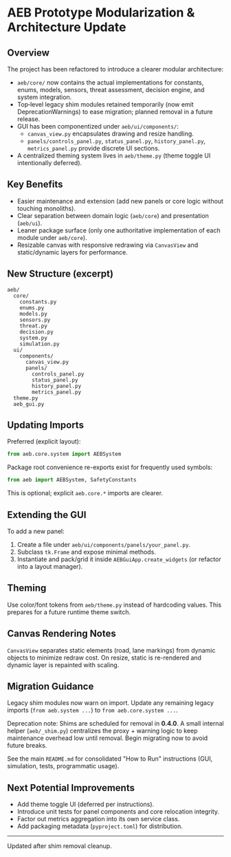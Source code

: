 # AEB Prototype Modularization & Architecture Update

## Overview
The project has been refactored to introduce a clearer modular architecture:

- `aeb/core/` now contains the actual implementations for constants, enums, models, sensors, threat assessment, decision engine, and system integration.
- Top‑level legacy shim modules retained temporarily (now emit DeprecationWarnings) to ease migration; planned removal in a future release.
- GUI has been componentized under `aeb/ui/components/`:
  - `canvas_view.py` encapsulates drawing and resize handling.
  - `panels/controls_panel.py`, `status_panel.py`, `history_panel.py`, `metrics_panel.py` provide discrete UI sections.
- A centralized theming system lives in `aeb/theme.py` (theme toggle UI intentionally deferred).

## Key Benefits
- Easier maintenance and extension (add new panels or core logic without touching monoliths).
- Clear separation between domain logic (`aeb/core`) and presentation (`aeb/ui`).
- Leaner package surface (only one authoritative implementation of each module under `aeb/core`).
- Resizable canvas with responsive redrawing via `CanvasView` and static/dynamic layers for performance.

## New Structure (excerpt)
```
aeb/
  core/
    constants.py
    enums.py
    models.py
    sensors.py
    threat.py
    decision.py
    system.py
    simulation.py
  ui/
    components/
      canvas_view.py
      panels/
        controls_panel.py
        status_panel.py
        history_panel.py
        metrics_panel.py
  theme.py
  aeb_gui.py
```

## Updating Imports
Preferred (explicit layout):
```python
from aeb.core.system import AEBSystem
```

Package root convenience re-exports exist for frequently used symbols:
```python
from aeb import AEBSystem, SafetyConstants
```
This is optional; explicit `aeb.core.*` imports are clearer.

## Extending the GUI
To add a new panel:
1. Create a file under `aeb/ui/components/panels/your_panel.py`.
2. Subclass `tk.Frame` and expose minimal methods.
3. Instantiate and pack/grid it inside `AEBGuiApp.create_widgets` (or refactor into a layout manager).

## Theming
Use color/font tokens from `aeb/theme.py` instead of hardcoding values. This prepares for a future runtime theme switch.

## Canvas Rendering Notes
`CanvasView` separates static elements (road, lane markings) from dynamic objects to minimize redraw cost. On resize, static is re-rendered and dynamic layer is repainted with scaling.

## Migration Guidance
Legacy shim modules now warn on import. Update any remaining legacy imports (`from aeb.system ...`) to `from aeb.core.system ...`.

Deprecation note: Shims are scheduled for removal in **0.4.0**. A small internal helper (`aeb/_shim.py`) centralizes the proxy + warning logic to keep maintenance overhead low until removal. Begin migrating now to avoid future breaks.

See the main `README.md` for consolidated "How to Run" instructions (GUI, simulation, tests, programmatic usage).

## Next Potential Improvements
- Add theme toggle UI (deferred per instructions).
- Introduce unit tests for panel components and core relocation integrity.
- Factor out metrics aggregation into its own service class.
- Add packaging metadata (`pyproject.toml`) for distribution.

---
Updated after shim removal cleanup.
